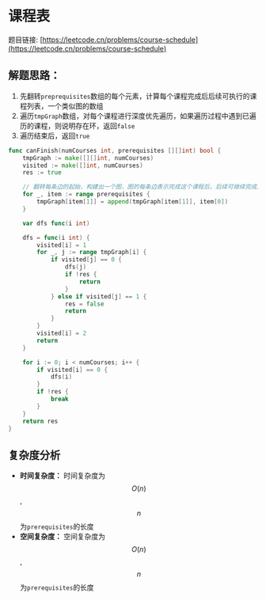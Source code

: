 # 课程表

题目链接: [https://leetcode.cn/problems/course-schedule](https://leetcode.cn/problems/course-schedule)

## 解题思路：

1. 先翻转`preprequisites`数组的每个元素，计算每个课程完成后后续可执行的课程列表，一个类似图的数组
2. 遍历`tmpGraph`数组，对每个课程进行深度优先遍历，如果遍历过程中遇到已遍历的课程，则说明存在环，返回`false`
3. 遍历结束后，返回`true`

```go
func canFinish(numCourses int, prerequisites [][]int) bool {
	tmpGraph := make([][]int, numCourses)
	visited := make([]int, numCourses)
	res := true

	// 翻转每条边的起始，构建出一个图，图的每条边表示完成这个课程后，后续可继续完成的课程
	for _, item := range prerequisites {
		tmpGraph[item[1]] = append(tmpGraph[item[1]], item[0])
	}

	var dfs func(i int)

	dfs = func(i int) {
		visited[i] = 1
		for _, j := range tmpGraph[i] {
			if visited[j] == 0 {
				dfs(j)
				if !res {
					return
				}
			} else if visited[j] == 1 {
				res = false
				return
			}
		}
		visited[i] = 2
		return
	}

	for i := 0; i < numCourses; i++ {
		if visited[i] == 0 {
			dfs(i)
		}
		if !res {
			break
		}
	}
	return res
}
```

## 复杂度分析

- **时间复杂度：** 时间复杂度为$$O(n)$$,$$n$$为`prerequisites`的长度
- **空间复杂度：** 空间复杂度为$$O(n)$$,$$n$$为`prerequisites`的长度
